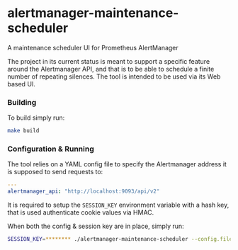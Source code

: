 # alertmanager-maintenance-scheduler
A maintenance scheduler UI for Prometheus AlertManager

The project in its current status is meant to support a specific feature around the Alertmanager API, and that is to be able to schedule a finite number of repeating silences. The tool is intended to be used via its Web based UI.

### Building
To build simply run:
```bash
make build
```

### Configuration & Running
The tool relies on a YAML config file to specify the Alertmanager address it is supposed to send requests to:
```yaml
---
alertmanager_api: "http://localhost:9093/api/v2"
```

It is required to setup the `SESSION_KEY` environment variable with a hash key, that is used authenticate cookie values via HMAC.

When both the config & session key are in place, simply run:
```bash
SESSION_KEY=******** ./alertmanager-maintenance-scheduler --config.file=/path/to/config.yml
```
